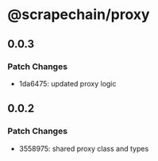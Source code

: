# @scrapechain/proxy

## 0.0.3

### Patch Changes

- 1da6475: updated proxy logic

## 0.0.2

### Patch Changes

- 3558975: shared proxy class and types
